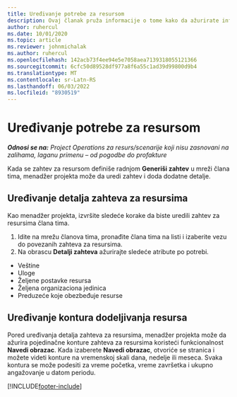 ```yaml
---
title: Uređivanje potrebe za resursom
description: Ovaj članak pruža informacije o tome kako da ažurirate informacije zahteva za resursima.
author: ruhercul
ms.date: 10/01/2020
ms.topic: article
ms.reviewer: johnmichalak
ms.author: ruhercul
ms.openlocfilehash: 142acb73f4ee94e5e7058aea7139318055121366
ms.sourcegitcommit: 6cfc50d89528df977a8f6a55c1ad39d99800d9b4
ms.translationtype: MT
ms.contentlocale: sr-Latn-RS
ms.lasthandoff: 06/03/2022
ms.locfileid: "8930519"
---
```

# <a name="edit-a-resource-requirement"></a>Uređivanje potrebe za resursom

_**Odnosi se na:** Project Operations za resurs/scenarije koji nisu zasnovani na zalihama, laganu primenu – od pogodbe do profakture_

Kada se zahtev za resursom definiše radnjom **Generiši zahtev** u mreži člana tima, menadžer projekta može da uredi zahtev i doda dodatne detalje.

## <a name="edit-resource-requirement-details"></a>Uređivanje detalja zahteva za resursima

Kao menadžer projekta, izvršite sledeće korake da biste uredili zahtev za resursima člana tima.

1. Idite na mrežu članova tima, pronađite člana tima na listi i izaberite vezu do povezanih zahteva za resursima.
2. Na obrascu **Detalji zahteva** ažurirajte sledeće atribute po potrebi.

- Veštine
- Uloge
- Željene postavke resursa
- Željena organizaciona jedinica
- Preduzeće koje obezbeđuje resurse

## <a name="edit-resource-assignment-contours"></a>Uređivanje kontura dodeljivanja resursa

Pored uređivanja detalja zahteva za resursima, menadžer projekta može da ažurira pojedinačne konture zahteva za resursima koristeći funkcionalnost **Navedi obrazac**. Kada izaberete **Navedi obrazac**, otvoriće se stranica i možete videti konture na vremenskoj skali dana, nedelje ili meseca. Svaka kontura se može podesiti za vreme početka, vreme završetka i ukupno angažovanje u datom periodu.

[!INCLUDE[footer-include](../includes/footer-banner.md)]
